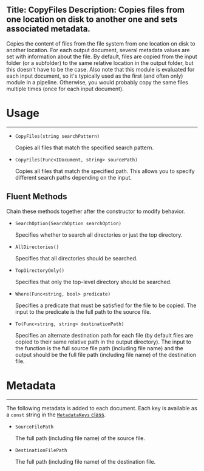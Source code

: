 Title: CopyFiles
Description: Copies files from one location on disk to another one and sets associated metadata.
---
Copies the content of files from the file system from one location on disk to another location. For each output document, several metadata values are set with information about the file. By default, files are copied from the input folder (or a subfolder) to the same relative location in the output folder, but this doesn't have to be the case. Also note that this module is evaluated for each input document, so it's typically used as the first (and often only) module in a pipeline. Otherwise, you would probably copy the same files multiple times (once for each input document).

# Usage
---

  - `CopyFiles(string searchPattern)`
  
    Copies all files that match the specified search pattern.
  
  - `CopyFiles(Func<IDocument, string> sourcePath)`
  
    Copies all files that match the specified path. This allows you to specify different search paths depending on the input.
  
## Fluent Methods

Chain these methods together after the constructor to modify behavior.

  - `SearchOption(SearchOption searchOption)`
  
    Specifies whether to search all directories or just the top directory.

  - `AllDirectories()`
  
    Specifies that all directories should be searched.
  
  - `TopDirectoryOnly()`
  
    Specifies that only the top-level directory should be searched.
  
  - `Where(Func<string, bool> predicate)`
  
    Specifies a predicate that must be satisfied for the file to be copied. The input to the predicate is the full path to the source file.
  
  - `To(Func<string, string> destinationPath)`
  
    Specifies an alternate destination path for each file (by default files are copied to their same relative path in the output directory). The input to the function is the full source file path (including file name) and the output should be the full file path (including file name) of the destination file.
       
# Metadata
---

The following metadata is added to each document. Each key is available as a `const` string in the [`MetadataKeys` class](/knowledgebase/metadatakeys).
  
  - `SourceFilePath`
  
    The full path (including file name) of the source file.
  
  - `DestinationFilePath`
  
    The full path (including file name) of the destination file.